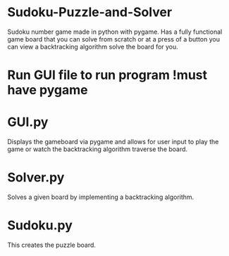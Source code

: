 # Sudoku-Puzzle-and-Solver
Sudoku number game made in python with pygame. Has a fully functional game board that you can solve from scratch or at a press of a button you can view a backtracking algorithm solve the board for you. 


# Run GUI file to run program !must have pygame 


# GUI.py
Displays the gameboard via pygame and allows for user input to play the game or watch the backtracking algorithm traverse the board.  

# Solver.py
Solves a given board by implementing a backtracking algorithm. 

# Sudoku.py 
This creates the puzzle board. 

